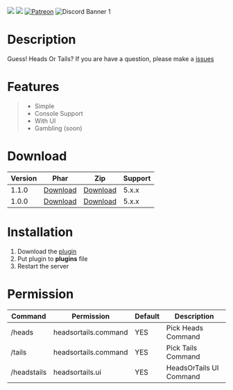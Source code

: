 [![](https://poggit.pmmp.io/shield.state/HeadsOrTails)](https://poggit.pmmp.io/p/HeadsOrTails)
[![](https://poggit.pmmp.io/shield.dl.total/HeadsOrTails)](https://poggit.pmmp.io/p/HeadsOrTails)
[![Patreon](https://img.shields.io/badge/Patreon-F96854?style=for-the-badge&logo=patreon&logoColor=white)](https://patreon.com/Kylan1940)
![Discord Banner 1](https://discordapp.com/api/guilds/1121026138525945956/widget.png?style=banner1)

# Description
Guess! Heads Or Tails? If you are have a question, please make a [issues](https://github.com/Kylan1940/HeadsOrTails/issues/new)

# Features
>- Simple
>- Console Support
>- With UI
>- Gambling (soon)

# Download
| Version | Phar | Zip | Support |
|---|---|---|---|
| 1.1.0 | [Download](https://poggit.pmmp.io/p/HeadsOrTails/1.1.0) | [Download](https://github.com/Kylan1940/HeadsOrTails/archive/refs/tags/1.1.0.zip) | 5.x.x | 
| 1.0.0 | [Download](https://poggit.pmmp.io/p/HeadsOrTails/1.0.0) | [Download](https://github.com/Kylan1940/HeadsOrTails/archive/refs/tags/1.0.0.zip) | 5.x.x |

# Installation
1. Download the [plugin](https://github.com/Kylan1940/HeadsOrTails/releases/download/HeadsOrTails/HeadsOrTails_v1.1.0.phar)
2. Put plugin to **plugins** file
3. Restart the server

# Permission
| Command | Permission | Default | Description |
|---|---|---|---|
| /heads | headsortails.command | YES | Pick Heads Command |
| /tails | headsortails.command | YES | Pick Tails Command |
| /headstails | headsortails.ui | YES | HeadsOrTails UI Command |
